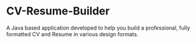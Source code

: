 # CV-Resume-Builder
A Java based application developed to help you build a professional, fully formatted CV and Resume in various design formats.

